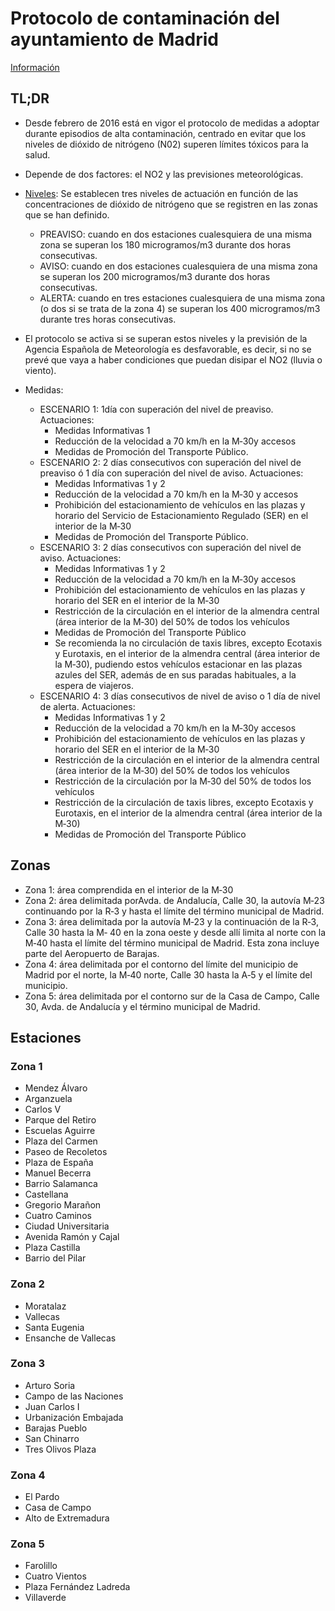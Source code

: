 # Protocolo de contaminación del ayuntamiento de Madrid

[Información](http://www.madrid.es/portales/munimadrid/es/Inicio/Movilidad-y-transportes/Preguntas-frecuentes-generales-sobre-el-protocolo-para-episodios-de-alta-contaminacion?vgnextfmt=default&vgnextoid=6ac1c93b6ca18510VgnVCM2000001f4a900aRCRD&vgnextchannel=220e31d3b28fe410VgnVCM1000000b205a0aRCRD)

## TL;DR

- Desde febrero de 2016 está en vigor el protocolo de medidas a adoptar durante episodios de alta contaminación, centrado en evitar que los niveles de dióxido de nitrógeno (N02) superen límites tóxicos para la salud.

- Depende de dos factores: el NO2 y las previsiones meteorológicas.

- [Niveles](http://www.madrid.es/UnidadesDescentralizadas/Sostenibilidad/CalidadAire/Ficheros/ProtocoloSuperaNO2consol.pdf): Se establecen tres niveles de actuación en función de las concentraciones de dióxido de nitrógeno que se registren en las zonas que se han definido.
  - PREAVISO: cuando en dos estaciones cualesquiera de una misma zona se superan los 180
microgramos/m3 durante dos horas consecutivas.
  - AVISO: cuando en dos estaciones cualesquiera de una misma zona se superan los 200
microgramos/m3 durante dos horas consecutivas.
  - ALERTA: cuando en tres estaciones cualesquiera de una misma zona (o dos si se trata de la
zona 4) se superan los 400 microgramos/m3 durante tres horas consecutivas.

- El protocolo se activa si se superan estos niveles y la previsión de la Agencia Española de Meteorología es desfavorable, es decir, si no se prevé que vaya a haber condiciones que puedan disipar el NO2 (lluvia o viento).

- Medidas: 
    - ESCENARIO 1: 1día con superación del nivel de preaviso. Actuaciones:
      - Medidas Informativas 1
      - Reducción de la velocidad a 70 km/h en la M‐30y accesos
      - Medidas de Promoción del Transporte Público.
    - ESCENARIO 2: 2 días consecutivos con superación del nivel de preaviso ó 1 día con superación del nivel de aviso. Actuaciones:
      - Medidas Informativas 1 y 2
      - Reducción de la velocidad a 70 km/h en la M‐30 y accesos
      - Prohibición del estacionamiento de vehículos en las plazas y horario del Servicio de Estacionamiento Regulado (SER) en el interior de la M‐30
      - Medidas de Promoción del Transporte Público.
    - ESCENARIO 3: 2 días consecutivos con superación del nivel de aviso. Actuaciones:
      - Medidas Informativas 1 y 2
      - Reducción de la velocidad a 70 km/h en la M‐30y accesos
      - Prohibición del estacionamiento de vehículos en las plazas y horario del SER en el
interior de la M‐30
      - Restricción de la circulación en el interior de la almendra central (área interior de la M‐30) del 50% de todos los vehículos
      - Medidas de Promoción del Transporte Público
      - Se recomienda la no circulación de taxis libres, excepto Ecotaxis y Eurotaxis, en el
interior de la almendra central (área interior de la M‐30), pudiendo estos vehículos estacionar en las plazas azules del SER, además de en sus paradas habituales, a la espera de viajeros.
    - ESCENARIO 4: 3 días consecutivos de nivel de aviso o 1 día de nivel de alerta. Actuaciones:
      - Medidas Informativas 1 y 2
      - Reducción de la velocidad a 70 km/h en la M‐30y accesos
      - Prohibición del estacionamiento de vehículos en las plazas y horario del SER en el
interior de la M‐30
      - Restricción de la circulación en el interior de la almendra central (área interior de la M‐30) del 50% de todos los vehículos
      - Restricción de la circulación por la M‐30 del 50% de todos los vehículos
      - Restricción de la circulación de taxis libres, excepto Ecotaxis y Eurotaxis, en el interior de la almendra central (área interior de la M‐30)
      - Medidas de Promoción del Transporte Público
      
## Zonas
- Zona 1: área comprendida en el interior de la M‐30
- Zona 2: área delimitada porAvda. de Andalucía, Calle 30, la autovía M‐23 continuando por
la R‐3 y hasta el límite del término municipal de Madrid.
- Zona 3: área delimitada por la autovía M‐23 y la continuación de la R‐3, Calle 30 hasta la M‐
40 en la zona oeste y desde allí limita al norte con la M‐40 hasta el límite del término
municipal de Madrid. Esta zona incluye parte del Aeropuerto de Barajas.
- Zona 4: área delimitada por el contorno del límite del municipio de Madrid por el norte, la
M‐40 norte, Calle 30 hasta la A‐5 y el límite del municipio.
- Zona 5: área delimitada por el contorno sur de la Casa de Campo, Calle 30, Avda. de
Andalucía y el término municipal de Madrid.

## Estaciones

### Zona 1
- Mendez Álvaro
- Arganzuela
- Carlos V
- Parque del Retiro
- Escuelas Aguirre
- Plaza del Carmen
- Paseo de Recoletos
- Plaza de España
- Manuel Becerra
- Barrio Salamanca
- Castellana
- Gregorio Marañon
- Cuatro Caminos
- Ciudad Universitaria
- Avenida Ramón y Cajal
- Plaza Castilla
- Barrio del Pilar

### Zona 2
- Moratalaz
- Vallecas
- Santa Eugenia
- Ensanche de Vallecas

### Zona 3
- Arturo Soria
- Campo de las Naciones
- Juan Carlos I 
- Urbanización Embajada
- Barajas Pueblo
- San Chinarro
- Tres Olivos Plaza

### Zona 4
- El Pardo
- Casa de Campo
- Alto de Extremadura

### Zona 5
- Farolillo
- Cuatro Vientos
- Plaza Fernández Ladreda
- Villaverde
